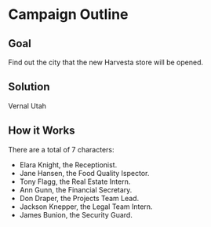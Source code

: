 # Campaign Outline

## Goal
Find out the city that the new Harvesta store will be opened. 

## Solution
Vernal Utah

## How it Works 
There are a total of 7 characters: 

- Elara Knight, the Receptionist. 
- Jane Hansen, the Food Quality Ispector. 
- Tony Flagg, the Real Estate Intern. 
- Ann Gunn, the Financial Secretary. 
- Don Draper, the Projects Team Lead. 
- Jackson Knepper, the Legal Team Intern. 
- James Bunion, the Security Guard. 